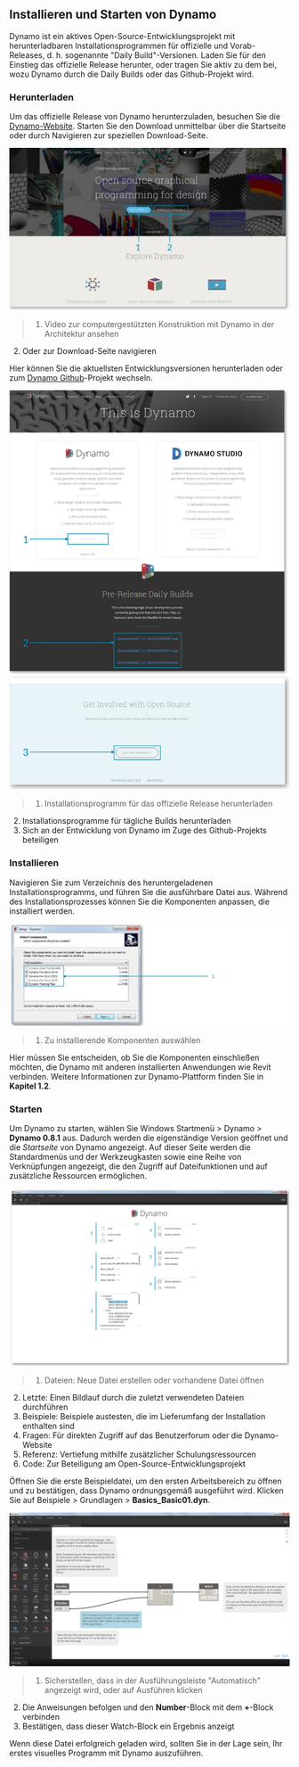 

## Installieren und Starten von Dynamo

Dynamo ist ein aktives Open-Source-Entwicklungsprojekt mit herunterladbaren Installationsprogrammen für offizielle und Vorab-Releases, d. h. sogenannte "Daily Build"-Versionen. Laden Sie für den Einstieg das offizielle Release herunter, oder tragen Sie aktiv zu dem bei, wozu Dynamo durch die Daily Builds oder das Github-Projekt wird.

### Herunterladen

Um das offizielle Release von Dynamo herunterzuladen, besuchen Sie die [Dynamo-Website](http://dynamobim.com/). Starten Sie den Download unmittelbar über die Startseite oder durch Navigieren zur speziellen Download-Seite.

![Startseite der Website](images/2-1/01-DynamoHomepage.png)

> 1. Video zur computergestützten Konstruktion mit Dynamo in der Architektur ansehen
2. Oder zur Download-Seite navigieren

Hier können Sie die aktuellsten Entwicklungsversionen herunterladen oder zum [Dynamo Github](https://github.com/DynamoDS/Dynamo)-Projekt wechseln.

![Download-Seite der Website](images/2-1/02-DynamoDownload.png)

> 1. Installationsprogramm für das offizielle Release herunterladen
2. Installationsprogramme für tägliche Builds herunterladen
3. Sich an der Entwicklung von Dynamo im Zuge des Github-Projekts beteiligen

### Installieren

Navigieren Sie zum Verzeichnis des heruntergeladenen Installationsprogramms, und führen Sie die ausführbare Datei aus. Während des Installationsprozesses können Sie die Komponenten anpassen, die installiert werden.

![Einrichtungsfenster](images/2-1/03-InstallSetup.png)

> 1. Zu installierende Komponenten auswählen

Hier müssen Sie entscheiden, ob Sie die Komponenten einschließen möchten, die Dynamo mit anderen installierten Anwendungen wie Revit verbinden. Weitere Informationen zur Dynamo-Plattform finden Sie in **Kapitel 1.2**.

### Starten

Um Dynamo zu starten, wählen Sie Windows Startmenü > Dynamo > **Dynamo 0.8.1** aus. Dadurch werden die eigenständige Version geöffnet und die *Startseite* von Dynamo angezeigt. Auf dieser Seite werden die Standardmenüs und der Werkzeugkasten sowie eine Reihe von Verknüpfungen angezeigt, die den Zugriff auf Dateifunktionen und auf zusätzliche Ressourcen ermöglichen.

![AKTUALISIERUNG ERFORDERLICH – Beschriftungen Dynamo-Startseite](images/2-1/04-DynamoStartpage.png)

> 1. Dateien: Neue Datei erstellen oder vorhandene Datei öffnen
2. Letzte: Einen Bildlauf durch die zuletzt verwendeten Dateien durchführen
3. Beispiele: Beispiele austesten, die im Lieferumfang der Installation enthalten sind
4. Fragen: Für direkten Zugriff auf das Benutzerforum oder die Dynamo-Website
5. Referenz: Vertiefung mithilfe zusätzlicher Schulungsressourcen
6. Code: Zur Beteiligung am Open-Source-Entwicklungsprojekt

Öffnen Sie die erste Beispieldatei, um den ersten Arbeitsbereich zu öffnen und zu bestätigen, dass Dynamo ordnungsgemäß ausgeführt wird. Klicken Sie auf Beispiele > Grundlagen > **Basics_Basic01.dyn**.

![AKTUALISIERUNG ERFORDERLICH – Basics_Basic01](images/2-1/05-Basics_Basic01.png)

> 1. Sicherstellen, dass in der Ausführungsleiste "Automatisch" angezeigt wird, oder auf Ausführen klicken
2. Die Anweisungen befolgen und den **Number**-Block mit dem **+**-Block verbinden
3. Bestätigen, dass dieser Watch-Block ein Ergebnis anzeigt

Wenn diese Datei erfolgreich geladen wird, sollten Sie in der Lage sein, Ihr erstes visuelles Programm mit Dynamo auszuführen.

